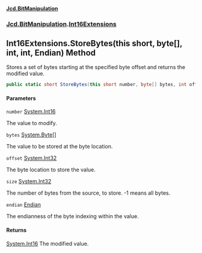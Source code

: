 #### [Jcd.BitManipulation](index 'index')

### [Jcd.BitManipulation](Jcd.BitManipulation 'Jcd.BitManipulation').[Int16Extensions](Jcd.BitManipulation.Int16Extensions 'Jcd.BitManipulation.Int16Extensions')

## Int16Extensions.StoreBytes(this short, byte[], int, int, Endian) Method

Stores a set of bytes starting at the specified byte offset and returns the modified value.

```csharp
public static short StoreBytes(this short number, byte[] bytes, int offset, int size=-1, Jcd.BitManipulation.Endian endian=Jcd.BitManipulation.Endian.Little);
```

#### Parameters

<a name='Jcd.BitManipulation.Int16Extensions.StoreBytes(thisshort,byte[],int,int,Jcd.BitManipulation.Endian).number'></a>

`number` [System.Int16](https://docs.microsoft.com/en-us/dotnet/api/System.Int16 'System.Int16')

The value to modify.

<a name='Jcd.BitManipulation.Int16Extensions.StoreBytes(thisshort,byte[],int,int,Jcd.BitManipulation.Endian).bytes'></a>

`bytes` [System.Byte](https://docs.microsoft.com/en-us/dotnet/api/System.Byte 'System.Byte')[[]](https://docs.microsoft.com/en-us/dotnet/api/System.Array 'System.Array')

The value to be stored at the byte location.

<a name='Jcd.BitManipulation.Int16Extensions.StoreBytes(thisshort,byte[],int,int,Jcd.BitManipulation.Endian).offset'></a>

`offset` [System.Int32](https://docs.microsoft.com/en-us/dotnet/api/System.Int32 'System.Int32')

The byte location to store the value.

<a name='Jcd.BitManipulation.Int16Extensions.StoreBytes(thisshort,byte[],int,int,Jcd.BitManipulation.Endian).size'></a>

`size` [System.Int32](https://docs.microsoft.com/en-us/dotnet/api/System.Int32 'System.Int32')

The number of bytes from the source, to store. -1 means all bytes.

<a name='Jcd.BitManipulation.Int16Extensions.StoreBytes(thisshort,byte[],int,int,Jcd.BitManipulation.Endian).endian'></a>

`endian` [Endian](Jcd.BitManipulation.Endian 'Jcd.BitManipulation.Endian')

The endianness of the byte indexing within the value.

#### Returns

[System.Int16](https://docs.microsoft.com/en-us/dotnet/api/System.Int16 'System.Int16')
The modified value.